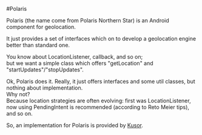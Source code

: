 #Polaris

Polaris (the name come from Polaris Northern Star) is an Android component for geolocation.  

It just provides a set of interfaces which on to develop a geolocation engine better than standard one.  

You know about LocationListener, callback, and so on;  
but we want a simple class which offers "getLocation" and "startUpdates"/"stopUpdates".  

Ok, Polaris does it. Really, it just offers interfaces and some util classes, but nothing about implementation.  
Why not?  
Because location strategies are often evolving: first was LocationListener, now using PendingIntent is recommended (according to Reto Meier tips), and so on.  

So, an implementation for Polaris is provided by [Kusor](../../../kusor).
